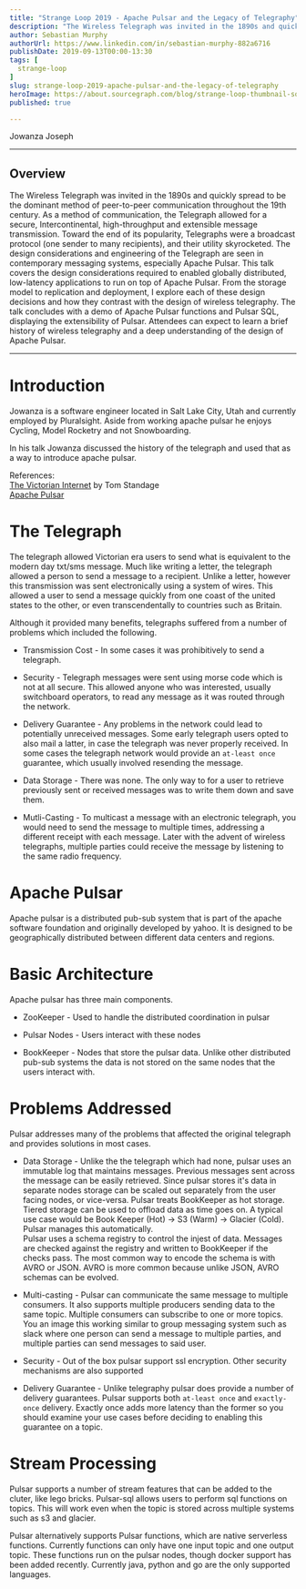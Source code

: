 ```yaml
---
title: "Strange Loop 2019 - Apache Pulsar and the Legacy of Telegraphy"
description: "The Wireless Telegraph was invited in the 1890s and quickly spread to be the dominant method of peer-to-peer communication throughout the 19th century. As a method of communication, the Telegraph allowed for a secure, Intercontinental, high-throughput and extensible message transmission. Toward the end of its popularity, Telegraphs were a broadcast protocol (one sender to many recipients), and their utility skyrocketed. The design considerations and engineering of the Telegraph are seen in contemporary messaging systems, especially Apache Pulsar. This talk covers the design considerations required to enabled globally distributed, low-latency applications to run on top of Apache Pulsar. From the storage model to replication and deployment, I explore each of these design decisions and how they contrast with the design of wireless telegraphy. The talk concludes with a demo of Apache Pulsar functions and Pulsar SQL, displaying the extensibility of Pulsar. Attendees can expect to learn a brief history of wireless telegraphy and a deep understanding of the design of Apache Pulsar."
author: Sebastian Murphy
authorUrl: https://www.linkedin.com/in/sebastian-murphy-882a6716
publishDate: 2019-09-13T00:00-13:30
tags: [
  strange-loop
]
slug: strange-loop-2019-apache-pulsar-and-the-legacy-of-telegraphy
heroImage: https://about.sourcegraph.com/blog/strange-loop-thumbnail-square-v2.jpg
published: true

---
```


<div className="container p-0 liveblog-presenters">
  <div className="row m-0">
      <p className=" mr-12 m-0">
        <span className="liveblog-presenters__name">Jowanza Joseph</span>
        <a href="https://twitter.com/Jowanza" target="_blank" title="Twitter"><i className="fa fa-twitter pr-2"></i></a>
        <a href="https://github.com/josep2" target="_blank" title="GitHub"><i className="fa fa-github pr-2"></i></a>
        <a href="https://www.jowanza.com" target="_blank" title="Speaker's site"><i className="fa fa-globe pr-2"></i></a>
      </p>
  </div>
</div>

---

## Overview

The Wireless Telegraph was invited in the 1890s and quickly spread to be the dominant method of peer-to-peer communication throughout the 19th century. As a method of communication, the Telegraph allowed for a secure, Intercontinental, high-throughput and extensible message transmission. Toward the end of its popularity, Telegraphs were a broadcast protocol (one sender to many recipients), and their utility skyrocketed. The design considerations and engineering of the Telegraph are seen in contemporary messaging systems, especially Apache Pulsar. This talk covers the design considerations required to enabled globally distributed, low-latency applications to run on top of Apache Pulsar. From the storage model to replication and deployment, I explore each of these design decisions and how they contrast with the design of wireless telegraphy. The talk concludes with a demo of Apache Pulsar functions and Pulsar SQL, displaying the extensibility of Pulsar. Attendees can expect to learn a brief history of wireless telegraphy and a deep understanding of the design of Apache Pulsar.

---

# Introduction

Jowanza is a software engineer located in Salt Lake City, Utah and currently employed by Pluralsight. Aside from working
apache pulsar he enjoys Cycling, Model Rocketry and not Snowboarding.

In his talk Jowanza discussed the history of the telegraph and used that as a way to introduce apache pulsar.

References:  
[The Victorian Internet](https://www.amazon.com/Victorian-Internet-Remarkable-Nineteenth-line/dp/162040592X) by Tom Standage  
[Apache Pulsar](https://pulsar.apache.org/)

# The Telegraph

The telegraph allowed Victorian era users to send what is equivalent to the modern day txt/sms message.
Much like writing a letter, the telegraph allowed a person to send a message to a recipient. Unlike a letter, however
this transmission was sent electronically using a system of wires. This allowed a user to send a message quickly from one coast of the united states to the other, or even transcendentally to countries such as Britain. 

Although it provided many benefits, telegraphs suffered from a number of problems which included the following. 

 - Transmission Cost - In some cases it was prohibitively to send a telegraph.

- Security - Telegraph messages were sent using morse code which is not at all secure. This allowed anyone who was interested, usually switchboard operators, to read any message as it was routed through the network. 

- Delivery Guarantee - Any problems in the network could lead to potentially unreceived messages. Some early telegraph users opted to also mail a latter, in case the telegraph was never properly received. In some cases the telegraph network would provide an `at-least once` guarantee, which usually involved resending the message. 

- Data Storage - There was none. The only way to for a user to retrieve previously sent or received messages was to write them down and save them.

- Mutli-Casting - To multicast a message with an electronic telegraph, you would need to send the message to multiple times, addressing a different receipt with each message. Later with the advent of wireless telegraphs, multiple parties could receive the message by listening to the same radio frequency.


# Apache Pulsar

Apache pulsar is a distributed pub-sub system that is part of the apache software foundation and originally developed by yahoo. It is designed to be geographically distributed between different data centers and regions.

# Basic Architecture

Apache pulsar has three main components.

 - ZooKeeper - Used to handle the distributed coordination in pulsar

 - Pulsar Nodes - Users interact with these nodes

 - BookKeeper - Nodes that store the pulsar data. Unlike other distributed pub-sub systems the data is not stored on the same nodes that the users interact with. 

# Problems Addressed 

Pulsar addresses many of the problems that affected the original telegraph and provides solutions in most cases.

 - Data Storage - Unlike the the telegraph which had none, pulsar uses an immutable log that maintains messages. Previous messages sent across the message can be easily retrieved. Since pulsar stores it's data in separate nodes storage can be scaled out separately from the user facing nodes, or vice-versa. Pulsar treats BookKeeper as hot storage. Tiered storage can be used to offload data as time goes on. A typical use case would be Book Keeper (Hot) -> S3 (Warm) -> Glacier (Cold). Pulsar manages this automatically.  
   Pulsar uses a schema registry to control the injest of data. Messages are checked against the registry and written to BookKeeper if the checks pass. The most common way to encode the schema is with AVRO or JSON. AVRO is more common because unlike JSON, AVRO schemas can be evolved. 

 - Multi-casting  - Pulsar can communicate the same message to multiple consumers. It also supports multiple producers sending data to the same topic. Multiple consumers can subscribe to one or more topics. You an image this working similar to group messaging system such as slack where one person can send a message to multiple parties, and multiple parties can send messages to said user.

 - Security - Out of the box pulsar support ssl encryption. Other security mechanisms are also supported 

 - Delivery Guarantee - Unlike telegraphy pulsar does provide a number of delivery guarantees. Pulsar supports both `at-least once` and `exactly-once` delivery. Exactly once adds more latency than the former so you should examine your use cases before deciding to enabling this guarantee on a topic.

# Stream Processing

Pulsar supports a number of stream features that can be added to the cluter, like lego bricks. Pulsar-sql  allows users to perform sql functions on topics. This will work even when the topic is stored across multiple systems such as s3 and glacier. 

Pulsar alternatively supports Pulsar functions, which are native serverless functions. Currently functions can only have one input topic and one output topic.  These functions run on the pulsar nodes, though docker support has been added recently. Currently java, python and go are the only supported languages.

